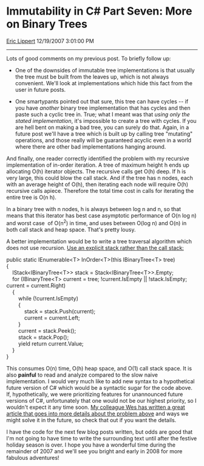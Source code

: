 <div id="page">

# Immutability in C\# Part Seven: More on Binary Trees

[Eric Lippert](https://social.msdn.microsoft.com/profile/Eric%20Lippert) 12/19/2007 3:01:00 PM

-----

<div id="content">

<div class="mine">

Lots of good comments on my previous post. To briefly follow up:

  - One of the downsides of immutable tree implementations is that usually the tree must be built from the leaves up, which is not always convenient. We'll look at implementations which hide this fact from the user in future posts.

<!-- end list -->

  - One smartypants pointed out that sure, this tree can have cycles -- if you have *another* binary tree implementation that has cycles and then paste such a cyclic tree in. True; what I meant was that *using only the stated implementation*, it's impossible to create a tree with cycles. If you are hell bent on making a bad tree, you can surely do that. Again, in a future post we'll have a tree which is built up by calling tree "mutating" operations, and those really will be guaranteed acyclic even in a world where there are other bad implementations hanging around.

And finally, one reader correctly identified the problem with my recursive implementation of in-order iteration. A tree of maximum height h ends up allocating O(h) iterator objects. The recursive calls get O(h) deep. If h is very large, this could blow the call stack. And if the tree has n nodes, each with an average height of O(h), then iterating each node will require O(h) recursive calls apiece. Therefore the total time cost in calls for iterating the entire tree is O(n h). 

In a binary tree with n nodes, h is always between log n and n, so that means that this iterator has best case asymptotic performance of O(n log n) and worst case  of O(n<sup>2</sup>) in time, and uses between O(log n) and O(n) in both call stack and heap space. That's pretty lousy.

A better implementation would be to write a tree traversal algorithm which does not use recursion. [Use an explicit stack rather than the call stack:](http://blogs.msdn.com/ericlippert/archive/2005/08/01/recursion-part-two-unrolling-a-recursive-function-with-an-explicit-stack.aspx)<span class="code"></span>

public static IEnumerable\<T\> InOrder\<T\>(this IBinaryTree\<T\> tree)  
{  
    IStack\<IBinaryTree\<T\>\> stack = Stack\<IBinaryTree\<T\>\>.Empty;  
    for (IBinaryTree\<T\> current = tree; \!current.IsEmpty || \!stack.IsEmpty; current = current.Right)  
    {  
        while (\!current.IsEmpty)  
        {  
            stack = stack.Push(current);  
            current = current.Left;  
        }  
        current = stack.Peek();  
        stack = stack.Pop();  
        yield return current.Value;  
    }  
}

This consumes O(n) time, O(h) heap space, and O(1) call stack space. It is also **painful** to read and analyze compared to the slow naive implementation. I would very much like to add new syntax to a hypothetical future version of C\# which would be a syntactic sugar for the code above. If, hypothetically, we were prioritizing features for unannounced future versions of C\#, unfortunately that one would not be our highest priority, so I wouldn't expect it any time soon. [My colleague Wes has written a great article that goes into more details about the problem above](http://blogs.msdn.com/wesdyer/archive/2007/03/23/all-about-iterators.aspx) and ways we might solve it in the future, so check that out if you want the details.

I have the code for the next few blog posts written, but odds are good that I'm not going to have time to write the surrounding text until after the festive holiday season is over. I hope you have a wonderful time during the remainder of 2007 and we'll see you bright and early in 2008 for more fabulous adventures\!

</div>

</div>

</div>

